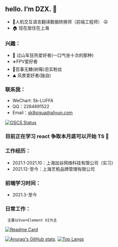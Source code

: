 ## hello. I’m DZX.  👋
 - 🙋人机交互语言翻译数据转换师（前端工程师） 😜
 - 🏠 现在居住在上海
### 兴趣：
 - 🎢 过山车狂热爱好者(一口气坐十次的那种)
 -  ✈️FPV爱好者 
 -  🥤百事无糖(树莓)忠实粉丝  
 -  ⛰️ 风景爱好者(独自)
### 联系我： 
 - WeChart: Sk-LUFFA
 - QQ：2284891522
 - Email：sk8sigua@aliyun.com


 [![OSCS Status](https://www.oscs1024.com/platform/badge/SK-Luffa/note.svg?size=small)](https://www.oscs1024.com/project/SK-Luffa/note?ref=badge_small)
 ### 目前正在学习 react 争取本月底可以开始 TS 👀
 
 
### 工作经历：
   * 2021.1-2021.10：上海加谷网络科技有限公司（实习）
   * 2021.12-至今：上海艺栢品牌管理有限公司
### 前端学习时间：
   * 2021.3-至今   
### 日常工作：
     主要以Vue+Element UI为主




[![Readme Card](https://github-readme-stats.vercel.app/api/pin/?username=SK-Luffa&repo=note&theme=dracula&show_icons=true&line_height=20&card_width=400px)](https://github.com/anuraghazra/github-readme-stats)

 [![Anurag's GitHub stats](https://github-readme-stats.vercel.app/api?username=SK-Luffa&theme=dark&show_icons=true&line_height=20&card_width=400px)](https://github.com/anuraghazra/github-readme-stats).
[![Top Langs](https://github-readme-stats.vercel.app/api/top-langs/?username=SK-Luffa&theme=dark&layout=compact&card_width=350px)](https://github.com/anuraghazra/github-readme-stats)

 
